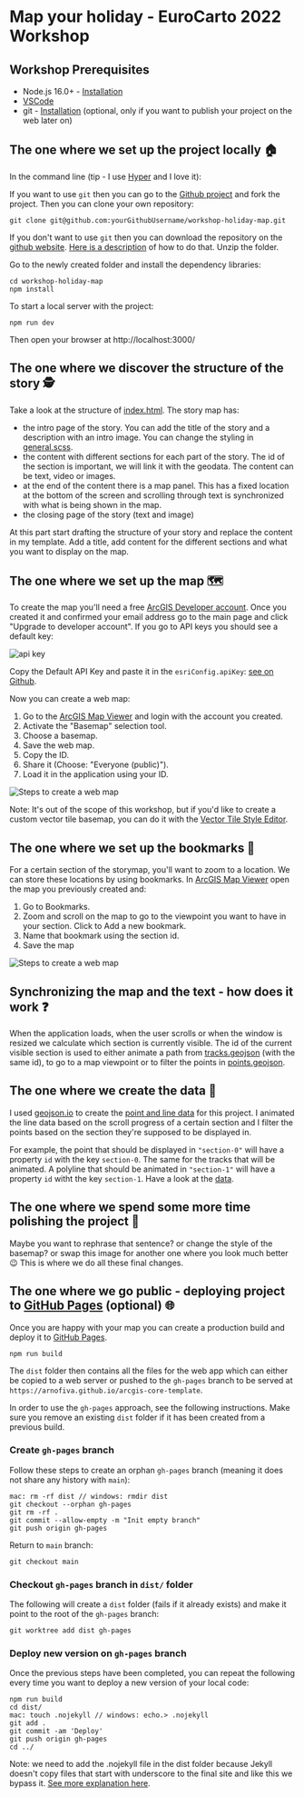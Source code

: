 # Map your holiday - EuroCarto 2022 Workshop

## Workshop Prerequisites

- Node.js 16.0+ - [Installation](https://nodejs.org/en/)
- [VSCode](https://code.visualstudio.com/)
- git - [Installation](https://git-scm.com/book/en/v2/Getting-Started-Installing-Git) (optional, only if you want to publish your project on the web later on)

## The one where we set up the project locally 🏠

In the command line (tip - I use [Hyper](https://hyper.is/) and I love it):

If you want to use `git` then you can go to the [Github project](https://github.com/RalucaNicola/workshop-holiday-map) and fork the project. Then you can clone your own repository:

```
git clone git@github.com:yourGithubUsername/workshop-holiday-map.git
```

If you don't want to use `git` then you can download the repository on the [github website](https://github.com/RalucaNicola/workshop-holiday-map). [Here is a description](https://sites.northwestern.edu/researchcomputing/resources/downloading-from-github/) of how to do that. Unzip the folder.

Go to the newly created folder and install the dependency libraries:

```
cd workshop-holiday-map
npm install
```

To start a local server with the project:

```
npm run dev
```

Then open your browser at http://localhost:3000/

## The one where we discover the structure of the story 🕵️

Take a look at the structure of [index.html](./index.html). The story map has:

- the intro page of the story. You can add the title of the story and a description with an intro image. You can change the styling in [general.scss](./src/general.scss).
- the content with different sections for each part of the story. The id of the section is important, we will link it with the geodata. The content can be text, video or images.
- at the end of the content there is a map panel. This has a fixed location at the bottom of the screen and scrolling through text is synchronized with what is being shown in the map.
- the closing page of the story (text and image)

At this part start drafting the structure of your story and replace the content in my template. Add a title, add content for the different sections and what you want to display on the map.

## The one where we set up the map 🗺️

To create the map you'll need a free [ArcGIS Developer account](https://developers.arcgis.com/sign-up). Once you created it and confirmed your email address go to the main page and click "Upgrade to developer account". If you go to API keys you should see a default key:

![api key](./public/assets/api-key.png)

Copy the Default API Key and paste it in the `esriConfig.apiKey`: [see on Github](https://github.com/RalucaNicola/workshop-holiday-map/blob/main/src/main.ts#L13).

Now you can create a web map:

1. Go to the [ArcGIS Map Viewer](https://www.arcgis.com/apps/mapviewer/index.html) and login with the account you created.
1. Activate the "Basemap" selection tool.
1. Choose a basemap.
1. Save the web map.
1. Copy the ID.
1. Share it (Choose: "Everyone (public)").
1. Load it in the application using your ID.

![Steps to create a web map](./public/assets/steps-to-create-a-webmap.png)

Note: It's out of the scope of this workshop, but if you'd like to create a custom vector tile basemap, you can do it with the [Vector Tile Style Editor](https://developers.arcgis.com/vector-tile-style-editor/).

## The one where we set up the bookmarks 📖

For a certain section of the storymap, you'll want to zoom to a location. We can store these locations by using bookmarks. In [ArcGIS Map Viewer](https://www.arcgis.com/apps/mapviewer/index.html) open the map you previously created and:

1. Go to Bookmarks.
1. Zoom and scroll on the map to go to the viewpoint you want to have in your section. Click to Add a new bookmark.
1. Name that bookmark using the section id.
1. Save the map

![Steps to create a web map](./public/assets/steps-to-create-bookmarks.png)

## Synchronizing the map and the text - how does it work ❓

When the application loads, when the user scrolls or when the window is resized we calculate which section is currently visible. The id of the current visible section is used to either animate a path from [tracks.geojson](./public/data/tracks.geojson) (with the same id), to go to a map viewpoint or to filter the points in [points.geojson](./public/data/points.geojson).

## The one where we create the data 💾

I used [geojson.io](https://geojson.io/) to create the [point and line data](./public/data/) for this project. I animated the line data based on the scroll progress of a certain section and I filter the points based on the section they're supposed to be displayed in.

For example, the point that should be displayed in `"section-0"` will have a property `id` with the key `section-0`. The same for the tracks that will be animated. A polyline that should be animated in `"section-1"` will have a property `id` witht the key `section-1`. Have a look at the [data](./public/data/).

## The one where we spend some more time polishing the project 💅

Maybe you want to rephrase that sentence? or change the style of the basemap? or swap this image for another one where you look much better 😉
This is where we do all these final changes.

## The one where we go public - deploying project to [GitHub Pages](https://pages.github.com/) (optional) 🌐

Once you are happy with your map you can create a production build and deploy it to [GitHub Pages](https://pages.github.com/).

```
npm run build
```

The `dist` folder then contains all the files for the web app which can either be copied to a web server or pushed to the `gh-pages` branch to be served at `https://arnofiva.github.io/arcgis-core-template`.

In order to use the `gh-pages` approach, see the following instructions. Make sure you remove an existing `dist` folder if it has been created from a previous build.

### Create `gh-pages` branch

Follow these steps to create an orphan `gh-pages` branch (meaning it does not share any history with `main`):

```
mac: rm -rf dist // windows: rmdir dist
git checkout --orphan gh-pages
git rm -rf .
git commit --allow-empty -m "Init empty branch"
git push origin gh-pages
```

Return to `main` branch:

```
git checkout main
```

### Checkout `gh-pages` branch in `dist/` folder

The following will create a `dist` folder (fails if it already exists) and make it point to the root of the `gh-pages` branch:

```
git worktree add dist gh-pages
```

### Deploy new version on `gh-pages` branch

Once the previous steps have been completed, you can repeat the following every time you want to deploy a new version of your local code:

```
npm run build
cd dist/
mac: touch .nojekyll // windows: echo.> .nojekyll
git add .
git commit -am 'Deploy'
git push origin gh-pages
cd ../
```

Note: we need to add the .nojekyll file in the dist folder because Jekyll doesn't copy files that start with underscore to the final site and like this we bypass it.
[See more explanation here](https://github.blog/2009-12-29-bypassing-jekyll-on-github-pages/).
